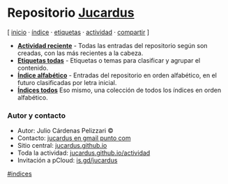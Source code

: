 # Repositorio [Jucardus](https://jucardus.github.io)
[ [inicio](https://github.com/jucardus/jucardus.github.io/blob/main/index.md) · [índice](https://github.com/jucardus/jucardus.github.io/blob/main/25/10/23/indice-alfabetico.md) · [etiquetas](https://github.com/jucardus/jucardus.github.io/blob/main/25/10/23/etiquetas-todas.md) · [actividad](https://github.com/jucardus/jucardus.github.io/blob/main/25/10/23/actividad-reciente.md) · [compartir](https://x.com/intent/tweet?text=Repositorio%20Jucardus%20%E2%80%94%20%C3%8Dndices%0A%0AP%C3%A1gina%20de%20inicio%20del%20repositorio%20Jucardus%2C%20con%20los%20%C3%ADndices%20principales.%0A%0A%E2%86%92%20https%3A%2F%2Fgithub.com%2Fjucardus%2Fjucardus.github.io%2Fblob%2Fmain%2Findex.md%0A%0A%23indices_jucardus) ]

* **[Actividad reciente](https://github.com/jucardus/jucardus.github.io/blob/main/25/10/23/actividad-reciente.md)** - Todas las entradas del repositorio según son creadas, con las más recientes a la cabeza.
* **[Etiquetas todas](https://github.com/jucardus/jucardus.github.io/blob/main/25/10/23/etiquetas-todas.md)** - Etiquetas o temas para clasificar y agrupar el contenido.
* **[Índice alfabético](https://github.com/jucardus/jucardus.github.io/blob/main/25/10/23/indice-alfabetico.md)** - Entradas del repositorio en orden alfabético, en el futuro clasificadas por letra inicial.
* **[Índices todos](https://github.com/jucardus/jucardus.github.io/blob/main/25/10/23/indices-todos.md)** Eso mismo, una colección de todos los índices en orden alfabético.

### Autor y contacto

* Autor: Julio Cárdenas Pelizzari ©
* Contacto: [jucardus en gmail punto com](https://jucardus.github.io/correo.png)
* Sitio central: [jucardus.github.io](https://jucardus.github.io)
* Toda la actividad: [jucardus.github.io/actividad](https://jucardus.github.io/actividad)
* Invitación a pCloud: [is.gd/jucardus](https://is.gd/ipcloud)

[#indices](https://github.com/jucardus/jucardus.github.io/blob/main/25/10/23/indices-todos.md)
